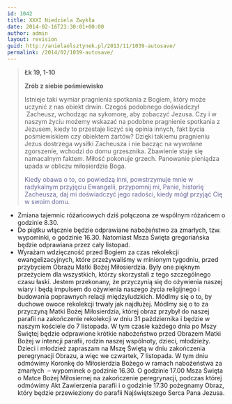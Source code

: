 ```yaml
---
id: 1042
title: XXXI Niedziela Zwykła
date: 2014-02-16T23:30:01+00:00
author: admin
layout: revision
guid: http://anielaolsztynek.pl/2013/11/1039-autosave/
permalink: /2014/02/1039-autosave/
---
```

> **Łk 19, 1-10**
> 
> **Zrób z siebie pośmiewisko**
> 
> Istnieje taki wymiar pragnienia spotkania z Bogiem, który może uczynić z nas obiekt drwin. Czegoś podobnego doświadczył  Zacheusz, wchodząc na sykomorę, aby zobaczyć Jezusa. Czy i w naszym życiu możemy wskazać na podobne pragnienie spotkania z Jezusem, kiedy to przestaje liczyć się opinia innych, fakt bycia pośmiewiskiem czy obiektem żartów? Dzięki takiemu pragnieniu Jezus dostrzega wysiłki Zacheusza i nie bacząc na wywołane zgorszenie, wchodzi do domu grzesznika. Zbawienie staje się namacalnym faktem. Miłość pokonuje grzech. Panowanie pieniądza upada w obliczu miłosierdzia Boga.
> 
> <span style="color: #666699;">Kiedy obawa o to, co powiedzą inni, powstrzymuje mnie w radykalnym przyjęciu Ewangelii, przypomnij mi, Panie, historię Zacheusza, daj mi doświadczyć jego radości, kiedy mógł przyjąć Cię w swoim domu.</span>

  * Zmiana tajemnic różańcowych dziś połączona ze wspólnym różańcem o godzinie 8.30.
  * Do piątku włącznie będzie odprawiane nabożeństwo za zmarłych, tzw. wypominki, o godzinie 16.30. Natomiast Msza Święta gregoriańska będzie odprawiana przez cały listopad.
  * Wyrażam wdzięczność przed Bogiem za czas rekolekcji ewangelizacyjnych, które przeżywaliśmy w minionym tygodniu, przed przybyciem Obrazu Matki Bożej Miłosierdzia. Były one pięknym przeżyciem dla wszystkich, którzy skorzystali z tego szczególnego czasu łaski. Jestem przekonany, że przyczynią się do ożywienia naszej wiary i będą impulsem do ożywienia naszego życia religijnego i budowania poprawnych relacji międzyludzkich. Módlmy się o to, by duchowe owoce rekolekcji trwały jak najdłużej. Módlmy się o to za przyczyną Matki Bożej Miłosierdzia, której obraz przybył do naszej parafii na zakończenie rekolekcji w dniu 31 października i będzie w naszym kościele do 7 listopada. W tym czasie każdego dnia po Mszy Świętej będzie odprawione krótkie nabożeństwo przed Obrazem Matki Bożej w intencji parafii, rodzin naszej wspólnoty, dzieci, młodzieży. Dzieci i młodzież zapraszam na Mszę Świętą w dniu zakończenia peregrynacji Obrazu, a więc we czwartek, 7 listopada. W tym dniu odmówimy Koronkę do Miłosierdzia Bożego w ramach nabożeństwa za zmarłych  &#8211; wypominek o godzinie 16.30. O godzinie 17.00 Msza Święta o Matce Bożej Miłosiernej na zakończenie peregrynacji, podczas której odmówimy Akt Zawierzenia parafii i o godzinie 17.30 pożegnamy Obraz, który będzie przewieziony do parafii Najświętszego Serca Pana Jezusa.